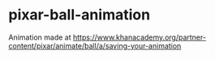 # pixar-ball-animation
Animation made at https://www.khanacademy.org/partner-content/pixar/animate/ball/a/saving-your-animation
